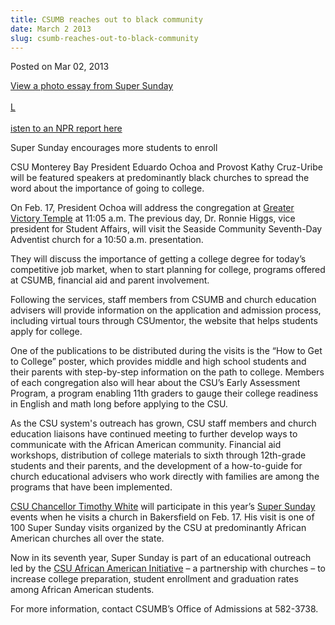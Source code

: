 ```yaml
---
title: CSUMB reaches out to black community
date: March 2 2013
slug: csumb-reaches-out-to-black-community
---
```


    

<span class="date">Posted on Mar 02, 2013 </span>

<p><a href="https://blogs.calstate.edu/voicesviews/?p=1607" rel="nofollow">View a photo essay from Super Sunday<br>
<br>
L</br></br></a><a href="https://www.californiareport.org/archive/R201303011630/b" rel="nofollow">isten to an NPR report here</a></p>
<p>Super Sunday encourages more students to enroll</p>
<p>CSU Monterey Bay President Eduardo Ochoa and Provost Kathy
Cruz-Uribe will be featured speakers at predominantly black
churches to spread the word about the importance of going to
college.</p>
<p>On Feb. 17, President Ochoa will address the congregation at
<a href="https://www.greatervictorytemple.org/" rel="nofollow">Greater Victory Temple</a> at 11:05 a.m. The previous
day, Dr. Ronnie Higgs, vice president for Student Affairs, will
visit the Seaside Community Seventh-Day Adventist church for a
10:50 a.m. presentation.</p>
<p>They will discuss the importance of getting a college degree for
today&#x2019;s competitive job market, when to start planning for college,
programs offered at CSUMB, financial aid and parent
involvement.</p>
<p>Following the services, staff members from CSUMB and church
education advisers will provide information on the application and
admission process, including virtual tours through CSUmentor, the
website that helps students apply for college.</p>
<p>One of the publications to be distributed during the visits is
the &#x201C;How to Get to College&#x201D; poster, which provides middle and high
school students and their parents with step-by-step information on
the path to college. Members of each congregation also will hear
about the CSU&#x2019;s Early Assessment Program, a program enabling 11th
graders to gauge their college readiness in English and math long
before applying to the CSU.</p>
<p>As the CSU system&apos;s outreach has grown, CSU staff members and
church education liaisons have continued meeting to further develop
ways to communicate with the African American community. Financial
aid workshops, distribution of college materials to sixth through
12th-grade students and their parents, and the development of a
how-to-guide for church educational advisers who work directly with
families are among the programs that have been implemented.</p>
<p><a href="https://www.calstate.edu/pa/news/2012/release/chancellor.shtml" rel="nofollow">CSU Chancellor Timothy White</a> will participate in
this year&#x2019;s <a href="https://www.calstate.edu/supersunday/" rel="nofollow">Super Sunday</a> events when he visits a church in
Bakersfield on Feb. 17. His visit is one of 100 Super Sunday visits
organized by the CSU at predominantly African American churches all
over the state.</p>
<p>Now in its seventh year, Super Sunday is part of an educational
outreach led by the <a href="https://www.calstate.edu/externalrelations/partnerships/african-american.shtml" rel="nofollow">CSU African American Initiative</a> &#x2013; a partnership
with churches &#x2013; to increase college preparation, student enrollment
and graduation rates among African American students.</p>
<p>For more information, contact CSUMB&#x2019;s Office of Admissions at
582-3738.<br>
&#xA0;</br></p>

 

 
